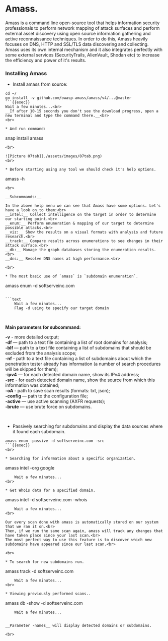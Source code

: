 # Amass.

Amass is a command line open-source tool that helps information security professionals to perform network mapping of attack surfaces and perform external asset discovery using open source information gathering and active reconnaissance techniques.
In order to do this, Amass heavily focuses on DNS, HTTP and SSL/TLS data discovering and collecting. 
Amass uses its own internal mechanism and it also integrates perfectly with some external services (SecurityTrails, AlienVault, Shodan etc) to increase the efficiency and power of it's results.

### Installing Amass

* Install amass from source:
```
cd ~/
go install -v github.com/owasp-amass/amass/v4/...@master
```{{exec}}
Wait a few minutes...<br>
__If after 10-15 seconds you don't see the download progress, open a new terminal and type the command there.__<br>
<br>

* And run command:
```
snap install amass
```{{exec}}
<br>

![Picture 07tab](./assets/images/07tab.png)
<br>

* Before starting using any tool we should check it's help options.
```
amass -h
```{{exec}}
<br>

__Subcommands:__

In the above help menu we can see that Amass have some options. Let's have a look on to them:<br>
__intel:__ Collect intelligence on the target in order to determine our starting point.<br>
__enum:__ Perform enumeration & mapping of our target to determine possible attacks.<br>
__viz:__ Show the results on a visual formats with analysis and future research.<br>
__track:__ Compare results across enumerations to see changes in their attack surface.<br>
__db:__ Manage the graph databases storing the enumeration results.<br>
__dns:__ Resolve DNS names at high performance.<br>

<br>

* The most basic use of `amass` is `subdomain enumeration`.
```
amass enum -d softserveinc.com
```{{exec}}

```text
    Wait a few minutes...
    Flag -d using to specify our target domain
```
<br>

__Main parameters for subcommand:__

__-v__ - more detailed output;<br>
__-df <STRING>__ — path to a text file containing a list of root domains for analysis;<br>
__-blf <STRING>__ — path to a text file containing a list of subdomains that should be excluded from the analysis scope;<br>
__-nf <STRING>__ - path to a text file containing a list of subdomains about which the penetration tester already has information (a number of search procedures will be skipped for them);<br>
__-ipv4__ — for each detected domain name, show its IPv4 address;<br>
__-src__ - for each detected domain name, show the source from which this information was obtained;<br>
__-oA <STRING>__ - path to save scan results (formats: txt, json);<br>
__-config <STRING>__ — path to the configuration file;<br>
__-active__ — use active scanning (AXFR requests);<br>
__-brute__ — use brute force on subdomains.<br>

<br>

* Passively searching for subdomains and display the data sources where it found each subdomain.
```
amass enum -passive -d softserveinc.com -src
```{{exec}}
<br>

* Searching for information about a specific organization.
```
amass intel -org google
```{{exec}}
    Wait a few minutes...
<br>

* Get Whois data for a specified domain.
```
amass intel -d softserveinc.com -whois
```{{exec}}
    Wait a few minutes...
<br>

Our every scan done with amass is automatically stored on our system that we ran it on.<br>
Then, if we run the same scan again, amass will track any changes that have taken place since your last scan.<br>
The most perfect way to use this feature is to discover which new subdomains have appeared since our last scan.<br>

<br>

* To search for new subdomains run.
```
amass track -d softserveinc.com
```{{exec}}
    Wait a few minutes...
<br>

* Viewing previously performed scans..
```
amass db -show -d softserveinc.com
```{{exec}}
    Wait a few minutes...


__Parameter -names__ will display detected domains or subdomains.

<br>
